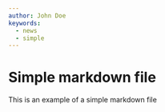 ```yaml
---
author: John Doe
keywords:
  - news
  - simple
---
```


# Simple markdown file

This is an example of a simple markdown file
